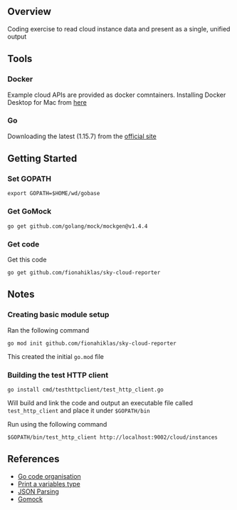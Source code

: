## Overview

Coding exercise to read cloud instance data and present as a single, unified output

## Tools

### Docker

Example cloud APIs are provided as docker comntainers.  Installing Docker Desktop 
for Mac from [here](https://www.docker.com/products/docker-desktop)

### Go

Downloading the latest (1.15.7) from the [official site](https://golang.org/doc/install?download=go1.15.7.darwin-amd64.pkg)


## Getting Started

### Set GOPATH

```
export GOPATH=$HOME/wd/gobase
```

### Get GoMock 

```
go get github.com/golang/mock/mockgen@v1.4.4
```

### Get code

Get this code

```
go get github.com/fionahiklas/sky-cloud-reporter
```



## Notes

### Creating basic module setup

Ran the following command

```
go mod init github.com/fionahiklas/sky-cloud-reporter
```

This created the initial `go.mod` file

### Building the test HTTP client

```
go install cmd/testhttpclient/test_http_client.go
```

Will build and link the code and output an executable file called `test_http_client` and 
place it under `$GOPATH/bin`

Run using the following command

```
$GOPATH/bin/test_http_client http://localhost:9002/cloud/instances
```


## References

* [Go code organisation](https://golang.org/doc/code.html)
* [Print a variables type](https://golangcode.com/print-variable-type/) 
* [JSON Parsing](https://gobyexample.com/json)
* [Gomock](https://github.com/golang/mock)